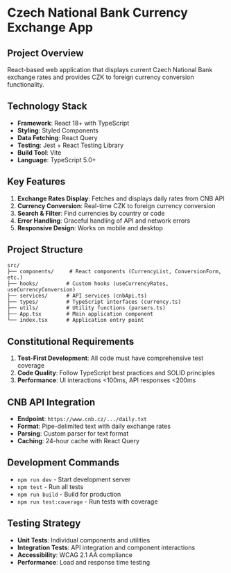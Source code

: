 # Czech National Bank Currency Exchange App

## Project Overview

React-based web application that displays current Czech National Bank exchange rates and provides CZK to foreign currency conversion functionality.

## Technology Stack

- **Framework**: React 18+ with TypeScript
- **Styling**: Styled Components
- **Data Fetching**: React Query
- **Testing**: Jest + React Testing Library
- **Build Tool**: Vite
- **Language**: TypeScript 5.0+

## Key Features

1. **Exchange Rates Display**: Fetches and displays daily rates from CNB API
2. **Currency Conversion**: Real-time CZK to foreign currency conversion
3. **Search & Filter**: Find currencies by country or code
4. **Error Handling**: Graceful handling of API and network errors
5. **Responsive Design**: Works on mobile and desktop

## Project Structure

```
src/
├── components/     # React components (CurrencyList, ConversionForm, etc.)
├── hooks/         # Custom hooks (useCurrencyRates, useCurrencyConversion)
├── services/      # API services (cnbApi.ts)
├── types/         # TypeScript interfaces (currency.ts)
├── utils/         # Utility functions (parsers.ts)
├── App.tsx        # Main application component
└── index.tsx      # Application entry point
```

## Constitutional Requirements

1. **Test-First Development**: All code must have comprehensive test coverage
2. **Code Quality**: Follow TypeScript best practices and SOLID principles
3. **Performance**: UI interactions <100ms, API responses <200ms

## CNB API Integration

- **Endpoint**: `https://www.cnb.cz/.../daily.txt`
- **Format**: Pipe-delimited text with daily exchange rates
- **Parsing**: Custom parser for text format
- **Caching**: 24-hour cache with React Query

## Development Commands

- `npm run dev` - Start development server
- `npm test` - Run all tests
- `npm run build` - Build for production
- `npm run test:coverage` - Run tests with coverage

## Testing Strategy

- **Unit Tests**: Individual components and utilities
- **Integration Tests**: API integration and component interactions
- **Accessibility**: WCAG 2.1 AA compliance
- **Performance**: Load and response time testing
